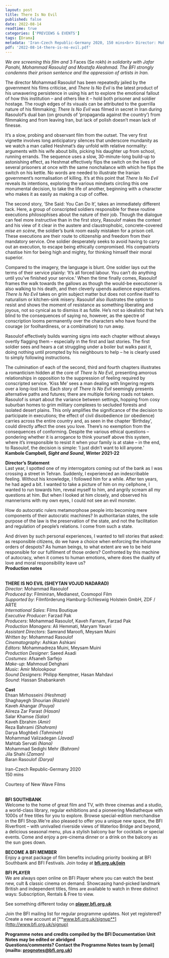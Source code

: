 ```yaml
---
layout: post
title: There Is No Evil
published: false
date: 2022-08-14
readtime: true
categories: ['PREVIEWS & EVENTS']
tags: [Drama]
metadata: 'Iran-Czech Republic-Germany 2020, 150 mins<br> Director: Mohammad Rasoulof'
pdf: '2022-08-14-there-is-no-evil.pdf'
---
```


_We are screening this film and_ 3 Faces (Se rokh) _in solidarity with Jafar Panahi, Mohammad Rasoulof and Mostafa Aleahmad. The BFI strongly condemns their prison sentence and the oppression of artists in Iran._

The director Mohammad Rasoulof has been repeatedly jailed by the government his films criticise, and _There Is No Evil_ is the latest product of his unwavering persistence in using his art to explore the emotional fallout of how this institution – and others like it – hold both prisoner and soldier hostage.  The rough edges of its visuals can be attributed to the guerrilla nature of his filmmaking; _There Is No Evil_ was filmed in secret in Iran during Rasoulof’s dual ban (on grounds of ‘propaganda against the country’) from filmmaking and from leaving Iran, but lack of polish doesn’t mean lack of finesse.

It’s a slow, probing and observant film from the outset. The very first vignette involves long anticipatory silences that underscore mundanity as we watch a man called Heshmat’s day unfold with relative normality: arguments with his wife about bills, picking his daughter up from school, running errands. The sequence uses a slow, 30-minute-long build-up to astonishing effect, as Heshmat effectively flips the switch on the lives of several prisoners at once with the same nonchalance with which he flips the switch on his kettle. No words are needed to illustrate the Iranian government’s normalisation of killing. It’s at this point that _There Is No Evil_ reveals its intentions, exploring the various mindsets circling this one monumental decision, to take the life of another, beginning with a character who makes it as easily as making a cup of coffee.

The second story, ‘She Said: You Can Do It’, takes an immediately different tack. Here, a group of conscripted soldiers responsible for these routine executions philosophises about the nature of their job. Though the dialogue can feel more instructive than in the first story, Rasoulof makes the context and his view of it clear in the austere and claustrophobic, concrete-covered _mise en scène_, the soldier’s bunk room easily mistaken for a prison cell. These executions are their route to citizenship and freedom from their mandatory service. One soldier desperately seeks to avoid having to carry out an execution, to escape being ethically compromised. His compatriots chastise him for being high and mighty, for thinking himself their moral superior.

Compared to the imagery, the language is blunt. One soldier lays out the terms of their service plainly: ‘It’s all forced labour. You can’t do anything until you’ve finished your service.’ When the time finally comes, Rasoulof frames the walk towards the gallows as though the would-be executioner is also walking to his death, and then cleverly upends audience expectations. _There Is No Evil_ takes on grim subject matter but does not confine itself to naturalism or kitchen-sink misery. Rasoulof also illustrates the option to resist and shows the moment of resistance as something liberating and joyous, not so cynical as to dismiss it as futile. He’s not so idealistic that he’s blind to the consequences of saying no, however, as the spectre of conscription looms permanently over the characters who have found the courage (or foolhardiness, or a combination) to run away.

Rasoulof effectively builds warning signs into each chapter without always overtly flagging them – especially in the first and last stories. The first soldier sees and hears a cat struggling under a boiler but walks past it, doing nothing until prompted by his neighbours to help – he is clearly used to simply  following instructions.

The culmination of each of the second, third and fourth chapters illustrates a romanticism hidden at the core of _There Is No Evil_, presenting amorous relationships in opposition to the suppression of feeling required by conscripted service. ‘Kiss Me’ sees a man dealing with lingering regrets over a long-lost love. Each story of _There Is No Evil_ seemingly presents alternative paths and futures; there are multiple forking roads not taken. Rasoulof is smart about the variance between settings, hopping from cosy suburban homes to grim military complexes to secluded forests and isolated desert plains. This only amplifies the significance of the decision to participate in executions; the effect of civil disobedience (or obedience) carries across the entire country and, as seen in the chapter ‘Birthday’, could directly affect the ones you love. There’s no exemption from the consequences of conforming. Despite the various ethical questions – pondering whether it is arrogance to think yourself above this system, where it’s irresponsible to resist it when your family is at stake – in the end, to Rasoulof, the decision is simple: ‘I just didn’t want to kill anyone.’  
**Kambole Campbell, _Sight and Sound_, Winter 2021-22**

**Director’s Statement**  
Last year, I spotted one of my interrogators coming out of the bank as I was crossing a street in Tehran. Suddenly, I experienced an indescribable feeling. Without his knowledge, I followed him for a while. After ten years, he had aged a bit. I wanted to take a picture of him on my cellphone, I wanted to run towards him, reveal myself to him, and angrily scream all my questions at him. But when I looked at him closely, and observed his mannerisms with my own eyes, I could not see an evil monster.

How do autocratic rulers metamorphose people into becoming mere components of their autocratic machines? In authoritarian states, the sole purpose of the law is the preservation of the state, and not the facilitation and regulation of people’s relations. I come from such a state.

And driven by such personal experiences, I wanted to tell stories that asked: as responsible citizens, do we have a choice when enforcing the inhumane orders of despots? As human beings, to what extent are we to be held responsible for our fulfilment of those orders? Confronted by this machine of autocracy, when it comes to human emotions, where does the duality of love and moral responsibility leave us?  
**Production notes**
<br><br>

**THERE IS NO EVIL (SHEYTAN VOJUD NADARAD)**  
_Director_: Mohammad Rasoulof  
_Produced by_: Filminiran, Medianest, Cosmopol Film  
_Supported by_: Filmförderung Hamburg-Schleswig Holstein GmbH, ZDF / ARTE  
_International Sales_: Films Boutique  
_Executive Producer_: Farzad Pak  
_Producers_: Mohammad Rasoulof, Kaveh Farnam, Farzad Pak  
_Production Managers_: Ali Hemmati, Maryam Yavari  
_Assistant Directors_: Samrand Maroofi,  Meysam Muini  
_Written by_: Mohammad Rasoulof  
_Cinematography_: Ashkan Ashkani  
_Editors_: Mohammadreza Muini, Meysam Muini  
_Production Designer_: Saeed Asadi  
_Costumes_: Afsaneh Sarfejo  
_Make-up_: Mahmoud Dehghani  
_Music_: Amir Molookpour  
_Sound Designers_: Philipp Kemptner,  Hasan Mahdavi  
_Sound_: Hassan Shabankareh

**Cast**  
Ehsan Mirhosseini _(Heshmat)_  
Shaghayegh Shourian _(Razieh)_  
Kaveh Ahangar _(Pouya)_  
Alireza Zar Parast _(Hasan)_  
Salar Khamse _(Salar)_  
Kaveh Ebrahim _(Amir)_  
Reza Bahrami _(Shahram)_  
Darya Moghbeli _(Tahmineh)_  
Mohammad Valizadegan _(Javad)_  
Mahtab Servati _(Nana)_  
Mohammad Sedighi Mehr _(Bahram)_  
Jila Shahi _(Zaman)_  
Baran Rasoulof _(Darya)_

Iran-Czech Republic-Germany 2020  
150 mins

Courtesy of New Wave Films
<br><br>

**BFI SOUTHBANK**  
Welcome to the home of great film and TV, with three cinemas and a studio, a world-class library, regular exhibitions and a pioneering Mediatheque with 1000s of free titles for you to explore. Browse special-edition merchandise in the BFI Shop.We&#39;re also pleased to offer you a unique new space, the BFI Riverfront – with unrivalled riverside views of Waterloo Bridge and beyond, a delicious seasonal menu, plus a stylish balcony bar for cocktails or special events. Come and enjoy a pre-cinema dinner or a drink on the balcony as the sun goes down.  

**BECOME A BFI MEMBER**  
Enjoy a great package of film benefits including priority booking at BFI Southbank and BFI Festivals. Join today at [**bfi.org.uk/join**](http://www.bfi.org.uk/join)  

**BFI PLAYER**  
 We are always open online on BFI Player where you can watch the best new, cult &amp; classic cinema on demand. Showcasing hand-picked landmark British and independent titles, films are available to watch in three distinct ways: Subscription, Rentals &amp; Free to view.  

See something different today on [**player.bfi.org.uk**](https://player.bfi.org.uk)  

Join the BFI mailing list for regular programme updates. Not yet registered? Create a new account at [**www.bfi.org.uk/signup**](http://www.bfi.org.uk/signup)

**Programme notes and credits compiled by the BFI Documentation Unit  
Notes may be edited or abridged  
Questions/comments? Contact the Programme Notes team by [email](mailto: prognotes@bfi.org.uk)**

<!--stackedit_data:
eyJoaXN0b3J5IjpbMTUxMzE1NTc3NF19
-->
